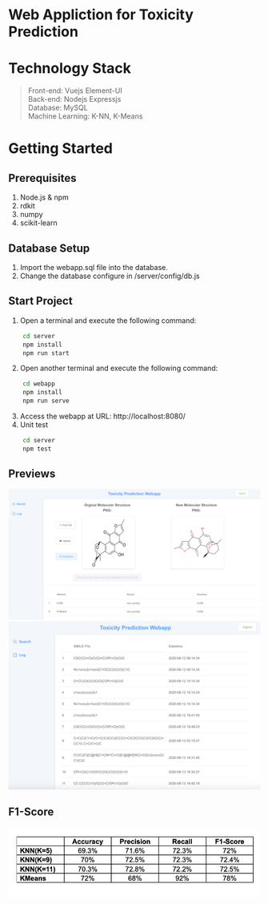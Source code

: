 # Web Appliction for Toxicity Prediction
# Technology Stack
> Front-end: Vuejs Element-UI<br/>
> Back-end: Nodejs Expressjs<br/>
> Database: MySQL<br/>
> Machine Learning: K-NN, K-Means<br/>
# Getting Started
## Prerequisites
1. Node.js & npm
2. rdkit
3. numpy
4. scikit-learn

## Database Setup
1. Import the webapp.sql file into the database.
2. Change the database configure in /server/config/db.js

## Start Project
1. Open a terminal and execute the following command:
```bash
    cd server
    npm install
    npm run start
```
2. Open another terminal and execute the following command:
```bash
    cd webapp
    npm install
    npm run serve
```
3. Access the webapp at URL: http://localhost:8080/
4. Unit test
```bash
    cd server
    npm test
```
## Previews
![image](https://github.com/HLN177/ToxicityPredictionWebapp/blob/main/server/public/WechatIMG557.png)
![image](https://github.com/HLN177/ToxicityPredictionWebapp/blob/main/server/public/WechatIMG732.png)
## F1-Score
![image](https://github.com/HLN177/ToxicityPredictionWebapp/blob/main/server/public/WechatIMG529.jpeg)
